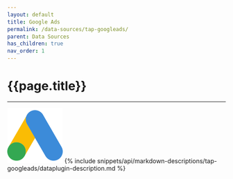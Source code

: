 ```yaml
---
layout: default
title: Google Ads
permalink: /data-sources/tap-googleads/
parent: Data Sources
has_children: true
nav_order: 1
---
```


# {{page.title}}

---

![google-ads-logo](/assets/datasource_images/tap-googleads.svg)
{% include snippets/api/markdown-descriptions/tap-googleads/dataplugin-description.md %}